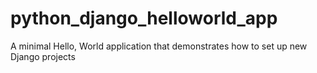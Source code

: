 # python_django_helloworld_app
A minimal  Hello, World application that demonstrates how to set up new Django projects
